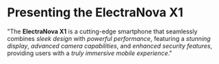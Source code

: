 # Presenting the ElectraNova X1

"The **ElectraNova X1** is a cutting-edge smartphone that seamlessly combines *sleek design* with *powerful performance*, featuring a *stunning display*, *advanced camera capabilities*, and *enhanced security features*, providing users with a *truly immersive mobile experience*."
